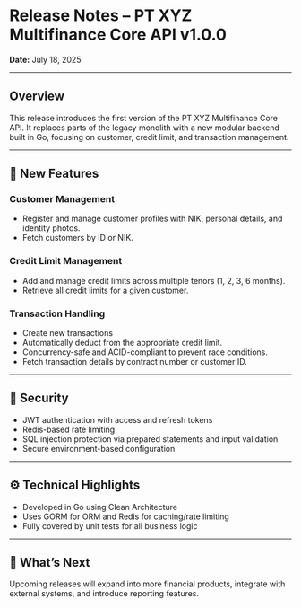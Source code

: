 # Release Notes – PT XYZ Multifinance Core API v1.0.0  
**Date:** July 18, 2025

---

## Overview

This release introduces the first version of the PT XYZ Multifinance Core API. It replaces parts of the legacy monolith with a new modular backend built in Go, focusing on customer, credit limit, and transaction management.

---

## 🚀 New Features

### Customer Management
- Register and manage customer profiles with NIK, personal details, and identity photos.
- Fetch customers by ID or NIK.

### Credit Limit Management
- Add and manage credit limits across multiple tenors (1, 2, 3, 6 months).
- Retrieve all credit limits for a given customer.

### Transaction Handling
- Create new transactions
- Automatically deduct from the appropriate credit limit.
- Concurrency-safe and ACID-compliant to prevent race conditions.
- Fetch transaction details by contract number or customer ID.

---

## 🔐 Security

- JWT authentication with access and refresh tokens
- Redis-based rate limiting
- SQL injection protection via prepared statements and input validation
- Secure environment-based configuration

---

## ⚙️ Technical Highlights

- Developed in Go using Clean Architecture
- Uses GORM for ORM and Redis for caching/rate limiting
- Fully covered by unit tests for all business logic

---

## 📝 What’s Next

Upcoming releases will expand into more financial products, integrate with external systems, and introduce reporting features.
